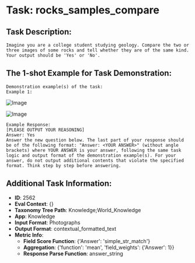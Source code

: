 # Task: rocks_samples_compare

## Task Description:

```
Imagine you are a college student studying geology. Compare the two or three images of some rocks and tell whether they are of the same kind. Your output should be 'Yes' or 'No'.
```

## The 1-shot Example for Task Demonstration:

```
Demonstration example(s) of the task:
Example 1:
```

![Image](002.png)

![Image](003.png)

```
Example Response:
[PLEASE OUTPUT YOUR REASONING]
Answer: Yes
Answer the new question below. The last part of your response should be of the following format: "Answer: <YOUR ANSWER>" (without angle brackets) where YOUR ANSWER is your answer, following the same task logic and output format of the demonstration example(s). For your answer, do not output additional contents that violate the specified format. Think step by step before answering.
```

## Additional Task Information:

- **ID**: 2562
- **Eval Context**: {}
- **Taxonomy Tree Path**: Knowledge;World_Knowledge
- **App**: Knowledge
- **Input Format**: Photographs
- **Output Format**: contextual_formatted_text
- **Metric Info**:
  - **Field Score Function**: {'Answer': 'simple_str_match'}
  - **Aggregation**: {'function': 'mean', 'field_weights': {'Answer': 1}}
  - **Response Parse Function**: answer_string
